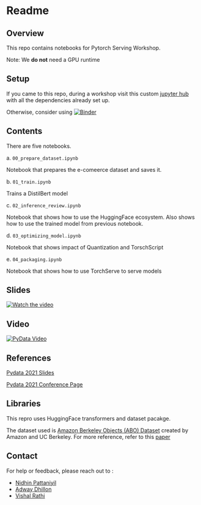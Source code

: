 # Readme


## Overview


This repo contains notebooks for Pytorch Serving Workshop.

Note: We **do not** need a GPU runtime

## Setup 

If you came to this repo, during a workshop visit this custom [jupyter hub](http://hub.np.training) with all the dependencies already set up.



Otherwise, consider using [![Binder](https://mybinder.org/badge_logo.svg)](https://mybinder.org/v2/gh/npatta01/pytorch-serving-workshop/main)



## Contents

There are five notebooks.

a. `00_prepare_dataset.ipynb`

Notebook that prepares the e-comeerce dataset and saves it.

b. `01_train.ipynb`

Trains a DistilBert model

c. `02_inference_review.ipynb`

Notebook that shows how to use the HuggingFace ecosystem. Also shows how to use the trained model from previous notebook.

d. `03_optimizing_model.ipynb`

Notebook that shows impact of Quantization and TorschScript


e. `04_packaging.ipynb`

Notebook that shows how to use TorchServe to serve models


## Slides

[![Watch the video](assets/slides_cover.png)](https://www.slideshare.net/nidhinpattaniyil/serving-bert-models-in-production-with-torchserve)


## Video

[![PyData Video](https://img.youtube.com/vi/sDGxzkOvxqY/0.jpg)](https://www.youtube.com/watch?v=sDGxzkOvxqY&ab_channel=PyData)


## References

[Pydata 2021 Slides](https://www.slideshare.net/nidhinpattaniyil/serving-bert-models-in-production-with-torchserve)

[Pydata 2021 Conference Page](https://pydata.org/global2021/schedule/presentation/136/serving-pytorch-models-in-production/)


## Libraries

This repro uses HuggingFace transformers and dataset pacakge. 

The dataset used is [Amazon Berkeley Objects (ABO) Dataset](https://amazon-berkeley-objects.s3.amazonaws.com/index.html) created by Amazon and UC Berkeley.
For more reference, refer to this [paper](https://arxiv.org/abs/2110.06199)


## Contact

For help or feedback, please reach out to :

- [Nidhin Pattaniyil](https://www.linkedin.com/in/nidhinpattaniyil/)   
- [Adway Dhillon](https://www.linkedin.com/in/adwaydhillon/)    
- [Vishal Rathi](https://www.linkedin.com/in/vishalkumarrathi/)   
